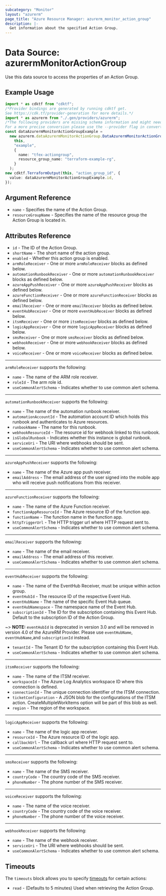 ```yaml
---
subcategory: "Monitor"
layout: "azurerm"
page_title: "Azure Resource Manager: azurerm_monitor_action_group"
description: |-
  Get information about the specified Action Group.
---
```


# Data Source: azurermMonitorActionGroup

Use this data source to access the properties of an Action Group.

## Example Usage

```typescript
import * as cdktf from "cdktf";
/*Provider bindings are generated by running cdktf get.
See https://cdk.tf/provider-generation for more details.*/
import * as azurerm from "./.gen/providers/azurerm";
/*The following providers are missing schema information and might need manual adjustments to synthesize correctly: azurerm.
For a more precise conversion please use the --provider flag in convert.*/
const dataAzurermMonitorActionGroupExample =
  new azurerm.dataAzurermMonitorActionGroup.DataAzurermMonitorActionGroup(
    this,
    "example",
    {
      name: "tfex-actiongroup",
      resource_group_name: "terraform-example-rg",
    }
  );
new cdktf.TerraformOutput(this, "action_group_id", {
  value: dataAzurermMonitorActionGroupExample.id,
});

```

## Argument Reference

* `name` - Specifies the name of the Action Group.
* `resourceGroupName` - Specifies the name of the resource group the Action Group is located in.

## Attributes Reference

* `id` - The ID of the Action Group.
* `shortName` - The short name of the action group.
* `enabled` - Whether this action group is enabled.
* `armRoleReceiver` - One or more `armRoleReceiver` blocks as defined below.
* `automationRunbookReceiver` - One or more `automationRunbookReceiver` blocks as defined below.
* `azureAppPushReceiver` - One or more `azureAppPushReceiver` blocks as defined below.
* `azureFunctionReceiver` - One or more `azureFunctionReceiver` blocks as defined below.
* `emailReceiver` - One or more `emailReceiver` blocks as defined below.
* `eventHubReceiver` - One or more `eventHubReceiver` blocks as defined below.
* `itsmReceiver` - One or more `itsmReceiver` blocks as defined below.
* `logicAppReceiver` - One or more `logicAppReceiver` blocks as defined below.
* `smsReceiver` - One or more `smsReceiver` blocks as defined below.
* `webhookReceiver` - One or more `webhookReceiver` blocks as defined below.
* `voiceReceiver` - One or more `voiceReceiver` blocks as defined below.

***

`armRoleReceiver` supports the following:

* `name` - The name of the ARM role receiver.
* `roleId` - The arm role id.
* `useCommonAlertSchema` - Indicates whether to use common alert schema.

***

`automationRunbookReceiver` supports the following:

* `name` - The name of the automation runbook receiver.
* `automationAccountId` - The automation account ID which holds this runbook and authenticates to Azure resources.
* `runbookName` - The name for this runbook.
* `webhookResourceId` - The resource id for webhook linked to this runbook.
* `isGlobalRunbook` - Indicates whether this instance is global runbook.
* `serviceUri` - The URI where webhooks should be sent.
* `useCommonAlertSchema` - Indicates whether to use common alert schema.

***

`azureAppPushReceiver` supports the following:

* `name` - The name of the Azure app push receiver.
* `emailAddress` - The email address of the user signed into the mobile app who will receive push notifications from this receiver.

***

`azureFunctionReceiver` supports the following:

* `name` - The name of the Azure Function receiver.
* `functionAppResourceId` - The Azure resource ID of the function app.
* `functionName` - The function name in the function app.
* `httpTriggerUrl` - The HTTP trigger url where HTTP request sent to.
* `useCommonAlertSchema` - Indicates whether to use common alert schema.

***

`emailReceiver` supports the following:

* `name` - The name of the email receiver.
* `emailAddress` - The email address of this receiver.
* `useCommonAlertSchema` - Indicates whether to use common alert schema.

***

`eventHubReceiver` supports the following:

* `name` - The name of the EventHub Receiver, must be unique within action group.
* `eventHubId` - The resource ID of the respective Event Hub.
* `eventHubName` - The name of the specific Event Hub queue.
* `eventHubNamespace` - The namespace name of the Event Hub.
* `subscriptionId` - The ID for the subscription containing this Event Hub. Default to the subscription ID of the Action Group.

\~> **NOTE:** `eventHubId` is deprecated in version 3.0 and will be removed in version 4.0 of the AzureRM Provider. Please use `eventHubName`, `eventHubName`,and `subscriptionId` instead.

* `tenantId` - The Tenant ID for the subscription containing this Event Hub.
* `useCommonAlertSchema` - Indicates whether to use common alert schema.

***

`itsmReceiver` supports the following:

* `name` - The name of the ITSM receiver.
* `workspaceId` - The Azure Log Analytics workspace ID where this connection is defined.
* `connectionId` - The unique connection identifier of the ITSM connection.
* `ticketConfiguration` - A JSON blob for the configurations of the ITSM action. CreateMultipleWorkItems option will be part of this blob as well.
* `region` - The region of the workspace.

***

`logicAppReceiver` supports the following:

* `name` - The name of the logic app receiver.
* `resourceId` - The Azure resource ID of the logic app.
* `callbackUrl` - The callback url where HTTP request sent to.
* `useCommonAlertSchema` - Indicates whether to use common alert schema.

***

`smsReceiver` supports the following:

* `name` - The name of the SMS receiver.
* `countryCode` - The country code of the SMS receiver.
* `phoneNumber` - The phone number of the SMS receiver.

***

`voiceReceiver` supports the following:

* `name` - The name of the voice receiver.
* `countryCode` - The country code of the voice receiver.
* `phoneNumber` - The phone number of the voice receiver.

***

`webhookReceiver` supports the following:

* `name` - The name of the webhook receiver.
* `serviceUri` - The URI where webhooks should be sent.
* `useCommonAlertSchema` - Indicates whether to use common alert schema.

## Timeouts

The `timeouts` block allows you to specify [timeouts](https://www.terraform.io/language/resources/syntax#operation-timeouts) for certain actions:

* `read` - (Defaults to 5 minutes) Used when retrieving the Action Group.
